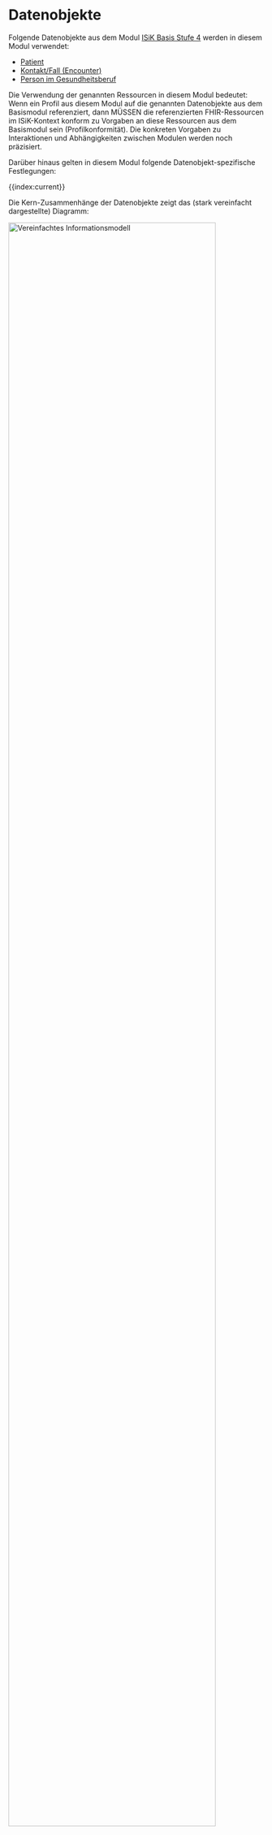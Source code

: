 # Datenobjekte

Folgende Datenobjekte aus dem Modul [ISiK Basis Stufe 4](https://simplifier.net/guide/isik-basis-v4?version=current) werden in diesem Modul verwendet: 
* [Patient](https://simplifier.net/guide/isik-basis-v4/ImplementationGuide-markdown-Datenobjekte-Datenobjekte_Patient?version=current)
* [Kontakt/Fall (Encounter)](https://simplifier.net/guide/isik-basis-v4/ImplementationGuide-markdown-Datenobjekte-Datenobjekte_Kontakt?version=current)
* [Person im Gesundheitsberuf](https://simplifier.net/guide/isik-basis-v4/markdown-Datenobjekte-Datenobjekte_PersonImGesundheitsberuf?version=current)

Die Verwendung der genannten Ressourcen in diesem Modul bedeutet:
Wenn ein Profil aus diesem Modul auf die genannten Datenobjekte aus dem Basismodul referenziert, dann MÜSSEN die referenzierten FHIR-Ressourcen im ISiK-Kontext konform zu Vorgaben an diese Ressourcen aus dem Basismodul sein (Profilkonformität). Die konkreten Vorgaben zu Interaktionen und Abhängigkeiten zwischen Modulen werden noch präzisiert.

Darüber hinaus gelten in diesem Modul folgende Datenobjekt-spezifische Festlegungen:

{{index:current}}

Die Kern-Zusammenhänge der Datenobjekte zeigt das (stark vereinfacht dargestellte) Diagramm:

<img src="https://raw.githubusercontent.com/gematik/spec-ISiK-Medikation/rc/main-stufe-4/Material/images/diagrams/simple_infomodel.svg" class="center" alt="Vereinfachtes Informationsmodell" width="90%"/>

**Vereinfachtes Informationsmodell**